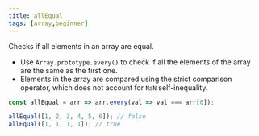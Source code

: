 ```yaml
---
title: allEqual
tags: [array,beginner]
---
```


Checks if all elements in an array are equal.

- Use `Array.prototype.every()` to check if all the elements of the array are the same as the first one.
- Elements in the array are compared using the strict comparison operator, which does not account for `NaN` self-inequality.

```js
const allEqual = arr => arr.every(val => val === arr[0]);
```

```js
allEqual([1, 2, 3, 4, 5, 6]); // false
allEqual([1, 1, 1, 1]); // true
```
